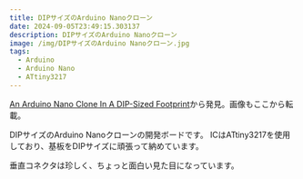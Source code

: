 ```yaml
---
title: DIPサイズのArduino Nanoクローン
date: 2024-09-05T23:49:15.303137
description: DIPサイズのArduino Nanoクローン
image: /img/DIPサイズのArduino Nanoクローン.jpg
tags:
  - Arduino
  - Arduino Nano
  - ATtiny3217
---
```

[An Arduino Nano Clone In A DIP-Sized Footprint](https://hackaday.com/2024/06/22/an-arduino-nano-clone-in-a-dip-sized-footprint/)から発見。画像もここから転載。

DIPサイズのArduino Nanoクローンの開発ボードです。
ICはATtiny3217を使用しており、基板をDIPサイズに頑張って納めています。

垂直コネクタは珍しく、ちょっと面白い見た目になっています。



